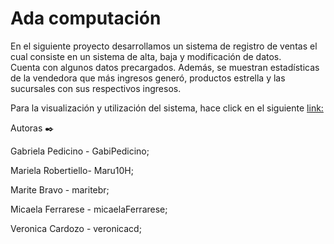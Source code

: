 # Ada computación

En el siguiente proyecto desarrollamos un sistema de registro de ventas el cual consiste en un sistema de alta, baja y modificación de datos.  
Cuenta con algunos datos precargados. Además, se muestran estadísticas de la vendedora que más ingresos generó, productos estrella y las sucursales con sus respectivos ingresos.

Para la visualización y utilización del sistema, hace click en el siguiente [link:](https://gabipedicino.github.io/adaComputacion/) 

Autoras ✒️

Gabriela Pedicino - GabiPedicino;

Mariela Robertiello- Maru10H;

Marite Bravo - maritebr;

Micaela Ferrarese - micaelaFerrarese;

Veronica Cardozo - veronicacd;
